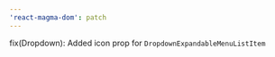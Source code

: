 ```yaml
---
'react-magma-dom': patch
---
```


fix(Dropdown): Added icon prop for `DropdownExpandableMenuListItem`
